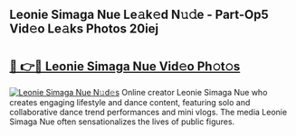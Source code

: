 ## Leonie Simaga Nue Le𝚊k𝚎d N𝚞𝚍e - Part-Op5 Vid𝚎o Le𝚊ks Photos 20iej

# <h2><a href="http://fb07dac.evod.top/?m=Leonie+Simaga+Nue">🔗 👉🔴 Leonie Simaga Nue Vid𝚎o Ph𝚘t𝚘s</a></h2>

[![Leonie Simaga Nue N𝚞d𝚎s](https://i.imgur.com/8V9OHl7.gif)](http://fb07dac.evod.top/?m=Leonie+Simaga+Nue)
Online creator Leonie Simaga Nue who creates engaging lifestyle and dance content, featuring solo and collaborative dance trend performances and mini vlogs. The media Leonie Simaga Nue often sensationalizes the lives of public figures. 
